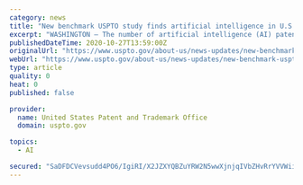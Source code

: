 ```yaml
---
category: news
title: "New benchmark USPTO study finds artificial intelligence in U.S. patents rose by more than 100% since 2002"
excerpt: "WASHINGTON — The number of artificial intelligence (AI) patent applications received annually by the United States Patent and Trademark Office (USPTO) more than doubled from 2002 to 2018, according to a new report published today by the USPTO ..."
publishedDateTime: 2020-10-27T13:59:00Z
originalUrl: "https://www.uspto.gov/about-us/news-updates/new-benchmark-uspto-study-finds-artificial-intelligence-us-patents-rose-more"
webUrl: "https://www.uspto.gov/about-us/news-updates/new-benchmark-uspto-study-finds-artificial-intelligence-us-patents-rose-more"
type: article
quality: 0
heat: 0
published: false

provider:
  name: United States Patent and Trademark Office
  domain: uspto.gov

topics:
  - AI

secured: "SaDFDCVevsudd4PO6/IgiRI/X2JZXYQBZuYRW2N5wwXjnjqIVbZHvRrYVVWiiBe9V7ncN1BM4mlKZlSWOZ3chhQZvZNSUin2Q+Zavouro9vbuvJv52xdQwPXToF8ItGt3lEOlJa9Yys0Mmp3exmZm927dtvVtbMeQRRF9rLyxJyx+RKBgnR9UT8HXGJzuHkzy8Axq5BLGqCowgFwpK5CaIJdBdvjGSGNffaHFAbsrdiadY4rb2/Q5lpqEu3fJO1yxK+sah7xBsRRAl+Si8aUqF7X3qak+DVNnS3yPNA/t6TyWb0IdoKmqX54iocPD5HHYf+PSKqMjIiHXkFQJqxs5wyhWkfPsq0Y3DINlRABElA=;ONRrEgQ30NQ96N0Qn81YXA=="
---
```


